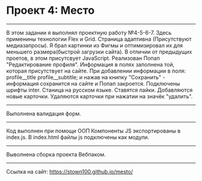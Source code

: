 # Проект 4: Место
___
В этом задании я выполнял проектную работу №4-5-6-7.
Здесь применины технологии Flex и Grid. Страница адаптивна (Присутствуют медиазапросы).
Я брал картинки из Фигмы и оптимизировал их для меньшего размера(быстрой загрузки сайта).
В отличии от предыдущих проетов, в этом присутсвует JavaScript. Реализован Попап "Редактирование профиля". Информация в полях заполнена той, которая присутствует на сайте. При добавлении информации в поля: profile__title profile__subtitle; и нажав на книпку "Сохранить" - информация сохранится на сайте и Попап закроется.
Подключены шрифты inter. Станица на русском языке.
Ставятся лайки.
Добавляются новые карточки.
Удаляются карточки при нажатии на значёк "удалить".
___
Выполнена валидация форм.
___
Код выполнен при помощи ООП
Компоненты JS экспортированы в index.js.
В index.html файлы js подключены как модули.
___
Выволнена сборка проекта Вебпаком.
___
Cсылка на сайт: https://stown100.github.io/mesto/
